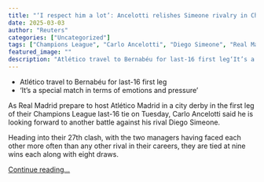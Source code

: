 ```yaml
---
title: "‘I respect him a lot’: Ancelotti relishes Simeone rivalry in Champions League"
date: 2025-03-03
author: "Reuters"
categories: ["Uncategorized"]
tags: ["Champions League", "Carlo Ancelotti", "Diego Simeone", "Real Madrid", "Atlético Madrid", "European club football", "Football", "Sport"]
featured_image: ""
description: "Atlético travel to Bernabéu for last-16 first leg‘It’s a special match in terms of emotions and pressure’As Real Madrid prepare to host Atlético Madrid in a cit..."
---
```


  * Atlético travel to Bernabéu for last-16 first leg
  * ‘It’s a special match in terms of emotions and pressure’



As Real Madrid prepare to host Atlético Madrid in a city derby in the first leg of their Champions League last-16 tie on Tuesday, Carlo Ancelotti said he is looking forward to another battle against his rival Diego Simeone.

Heading into their 27th clash, with the two managers having faced each other more often than any other rival in their careers, they are tied at nine wins each along with eight draws.

[Continue reading...](https://www.theguardian.com/football/2025/mar/03/i-respect-him-a-lot-ancelotti-relishes-simeone-rivalry-in-champions-league)

